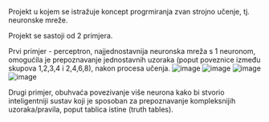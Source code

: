 Projekt u kojem se istražuje koncept progrmiranja zvan strojno učenje, tj. neuronske mreže.

Projekt se sastoji od 2 primjera. 

Prvi primjer - perceptron, najjednostavnija neuronska mreža s 1 neuronom, omogućila je prepoznavanje jednostavnih uzoraka (poput poveznice između skupova 1,2,3,4 i 2,4,6,8), nakon procesa učenja. 
![image](https://github.com/AnteDev00/Machine-Learning/assets/151842550/6703045e-b218-4808-9e54-6dd82d005eab)
![image](https://github.com/AnteDev00/Machine-Learning/assets/151842550/312a3d29-30ef-47ad-bfaf-3b4c6f5918e0)
![image](https://github.com/AnteDev00/Machine-Learning/assets/151842550/0f88f7ec-38ea-4890-9f9d-9b45bca00438)
![image](https://github.com/AnteDev00/Machine-Learning/assets/151842550/6096e78c-7ab3-4076-9dd1-034916eb3422)



Drugi primjer, obuhvaća povezivanje više neurona kako bi stvorio inteligentniji sustav koji je sposoban za prepoznavanje kompleksnijih uzoraka/pravila, poput tablica istine (truth tables).

